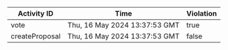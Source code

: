 | Activity ID | Time | Violation |
| --- | --- | --- |
| vote | Thu, 16 May 2024 13:37:53 GMT | true |
| createProposal | Thu, 16 May 2024 13:37:53 GMT | false |
